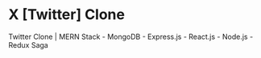 # X [Twitter] Clone
Twitter Clone | MERN Stack - MongoDB - Express.js - React.js - Node.js - Redux Saga
